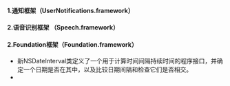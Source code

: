 #### 1.通知框架（UserNotifications.framework）
#### 2.语音识别框架 （Speech.framework）
#### 2.Foundation框架（Foundation.framework）
- 新NSDateInterval类定义了一个用于计算时间间隔持续时间的程序接口，并确定一个日期是否在其中，以及比较日期间隔和检查它们是否相交。
- 